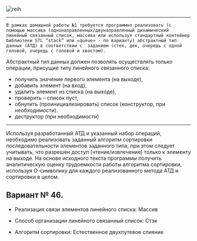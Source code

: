 ![reih](https://i.gifer.com/Mv.gif)

---
```В рамках домашней работы №1 требуется программно реализовать (с помощью массива (однонаправленных/двунаправленный динамический линейный связанный список, массива или используя стандартный контейнер библиотеки STL “stack” или «queue» - по варианту) абстрактный тип данных (АТД) в соответствии с  заданием (стек, дек, очередь с одной головой, очередь с головой и хвостом).```

Абстрактный тип данных должен позволять осуществлять только операции, присущие типу линейного связанного списка: 
* получить значение первого элемента (на выходе), 
*	добавить элемент (на вход), 
*	удалить элемент из списка (на выходе), 
*	проверить – список пуст, 
*	обнулить (проинициализировать) список (конструктор, при необходимости). 
*	деструктор (при необходимости)
---

Используя разработанный АТД и указанный набор операций, необходимо реализовать заданный алгоритм сортировки последовательности элементов заданного типа, при этом следует учитывать, что разрешен доступ (чтение/извлечение) только к элементу на выходе.
На основе исходного текста программы получить аналитическую оценку трудоемкости работы алгоритма сортировки, используя О-символику для каждого реализованного метода АТД и сортировки в целом.


## Вариант № 46.

* Реализация связи элементов линейного списка: Массив	

* Способ организации линейного связанный список: Стэк	

* Алгоритм сортировки: Естественное двухпутевое слияние
